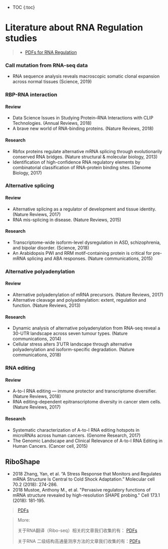* TOC
{:toc}

# Literature about RNA Regulation studies

> * [PDFs for RNA Regulation](https://cloud.tsinghua.edu.cn/d/759f79f0a9c24fb7aab4/)

### Call mutation from RNA-seq data

* RNA sequence analysis reveals macroscopic somatic clonal expansion across normal tissues (Science, 2019) 


### RBP-RNA interaction
#### Review
* Data Science Issues in Studying Protein–RNA Interactions with CLIP Technologies. (Annual Reviews, 2018) 
* A brave new world of RNA-binding proteins. (Nature Reviews, 2018)

#### Research
* Rbfox proteins regulate alternative mRNA splicing through evolutionarily conserved RNA bridges. (Nature structural & molecular biology, 2013)
* Identification of high-confidence RNA regulatory elements by combinatorial classification of RNA-protein binding sites. (Genome Biology, 2017)

### Alternative splicing
#### Review
* Alternative splicing as a regulator of development and tissue identity. (Nature Reviews, 2017)
* RNA mis-splicing in disease. (Nature Reviews, 2015)

#### Research
* Transcriptome-wide isoform-level dysregulation in ASD, schizophrenia, and bipolar disorder. (Science, 2018)
* An Arabidopsis PWI and RRM motif-containing protein is critical for pre-mRNA splicing and ABA responses. (Nature communications, 2015)

### Alternative polyadenylation
#### Review
* Alternative polyadenylation of mRNA precursors. (Nature Reviews, 2017)
* Alternative cleavage and polyadenylation: extent, regulation and function. (Nature Reviews, 2013)

#### Research
* Dynamic analysis of alternative polyadenylation from RNA-seq reveal a 30-UTR landscape across seven tumour types. (Nature communications, 2014)
* Cellular stress alters 3′UTR landscape through alternative polyadenylation and isoform-specific degradation. (Nature communications, 2018)

### RNA editing
#### Review
* A-to-I RNA editing — immune protector and transcriptome diversifier. (Nature Reviews, 2018)
* RNA editing-dependent epitranscriptome diversity in cancer stem cells. (Nature Reviews, 2017)

#### Research
* Systematic characterization of A-to-I RNA editing hotspots in microRNAs across human cancers. (Genome Research, 2017) 
* The Genomic Landscape and Clinical Relevance of A-to-I RNA Editing in Human Cancers. (Cancer cell, 2015)


## RiboShape
* 2018 Zhang, Yan, et al. “A Stress Response that Monitors and Regulates mRNA Structure Is Central to Cold Shock Adaptation.” Molecular cell 70.2 (2018): 274-286.
* 2018 Mustoe, Anthony M., et al. "Pervasive regulatory functions of mRNA structure revealed by high-resolution SHAPE probing." Cell 173.1 (2018): 181-195.

> [PDFs](https://cloud.tsinghua.edu.cn/d/759f79f0a9c24fb7aab4/?p=/Riboshape%20-%20Favorites&mode=list)


> More:
>
> 关于RNA翻译（Ribo-seq）相关的文章我们收集的有： [PDFs](https://cloud.tsinghua.edu.cn/d/759f79f0a9c24fb7aab4/?p=/Riboseq&mode=list)
>
> 关于RNA 二级结构高通量测序方法的文章我们收集的有：[PDFs](https://cloud.tsinghua.edu.cn/d/759f79f0a9c24fb7aab4/?p=/RNA%20Probing%20Experiments&mode=list)




